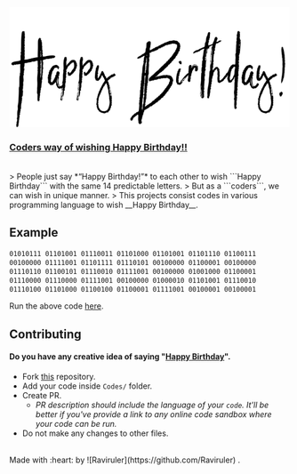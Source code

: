 ![](/Assets/hbd.png)
### [**Coders way of wishing Happy Birthday!!**](https://github.com/Raviruler/HBD/tree/main/Codes) 
<br>
> People just say *“Happy Birthday!”* to each other to wish ```Happy Birthday``` with the same 14 predictable letters. 
> But as a ```coders```, we can wish in unique manner.
> This projects consist codes in various programming language to wish __Happy Birthday__.

<br>

## Example

```
01010111 01101001 01110011 01101000 01101001 01101110 01100111 
00100000 01111001 01101111 01110101 00100000 01100001 00100000 
01110110 01100101 01110010 01111001 00100000 01001000 01100001 
01110000 01110000 01111001 00100000 01000010 01101001 01110010 
01110100 01101000 01100100 01100001 01111001 00100001 00100001
```
Run the above code [here](https://www.rapidtables.com/convert/number/binary-to-ascii.html).

## Contributing
#### Do you have any creative idea of saying "[Happy Birthday]()".

* Fork [this](https://github.com/Raviruler/HBD) repository.
* Add your code inside `Codes/` folder.
* Create PR. 
    * *PR description should include the language of your `code`. It'll be better if you've provide a link to any online code sandbox where your code can be run.*
* Do not make any changes to other files.

<br>
Made with :heart: by  ![Raviruler](https://github.com/Raviruler) .
